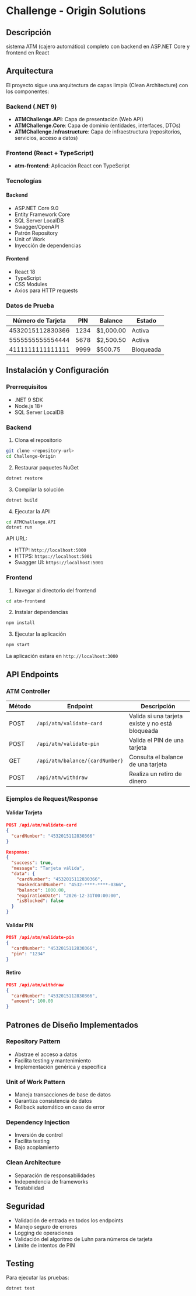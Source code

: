 # Challenge - Origin Solutions

## Descripción
sistema ATM (cajero automático) completo con backend en ASP.NET Core y frontend en React

## Arquitectura

El proyecto sigue una arquitectura de capas limpia (Clean Architecture) con los componentes:

### Backend (.NET 9)
- **ATMChallenge.API**: Capa de presentación (Web API)
- **ATMChallenge.Core**: Capa de dominio (entidades, interfaces, DTOs)
- **ATMChallenge.Infrastructure**: Capa de infraestructura (repositorios, servicios, acceso a datos)

### Frontend (React + TypeScript)
- **atm-frontend**: Aplicación React con TypeScript



### Tecnologías 

#### Backend
- ASP.NET Core 9.0
- Entity Framework Core
- SQL Server LocalDB
- Swagger/OpenAPI
- Patrón Repository
- Unit of Work
- Inyección de dependencias

#### Frontend
- React 18
- TypeScript
- CSS Modules
- Axios para HTTP requests




### Datos de Prueba


| Número de Tarjeta    | PIN  | Balance  | Estado    |
|---------------------|------|----------|-----------|
| 4532015112830366    | 1234 | $1,000.00| Activa    |
| 5555555555554444    | 5678 | $2,500.50| Activa    |
| 4111111111111111    | 9999 | $500.75  | Bloqueada |

## Instalación y Configuración

### Prerrequisitos
- .NET 9 SDK
- Node.js 18+
- SQL Server LocalDB

### Backend

1. Clona el repositorio
```bash
git clone <repository-url>
cd Challenge-Origin
```

2. Restaurar paquetes NuGet
```bash
dotnet restore
```

3. Compilar la solución
```bash
dotnet build
```

4. Ejecutar la API
```bash
cd ATMChallenge.API
dotnet run
```

API URL:
- HTTP: `http://localhost:5000`
- HTTPS: `https://localhost:5001`
- Swagger UI: `https://localhost:5001`

### Frontend

1. Navegar al directorio del frontend
```bash
cd atm-frontend
```

2. Instalar dependencias
```bash
npm install
```

3. Ejecutar la aplicación
```bash
npm start
```

La aplicación estara en `http://localhost:3000`

## API Endpoints

### ATM Controller

| Método | Endpoint | Descripción |
|--------|----------|-------------|
| POST | `/api/atm/validate-card` | Valida si una tarjeta existe y no está bloqueada |
| POST | `/api/atm/validate-pin` | Valida el PIN de una tarjeta |
| GET | `/api/atm/balance/{cardNumber}` | Consulta el balance de una tarjeta |
| POST | `/api/atm/withdraw` | Realiza un retiro de dinero |

### Ejemplos de Request/Response

#### Validar Tarjeta
```json
POST /api/atm/validate-card
{
  "cardNumber": "4532015112830366"
}

Response:
{
  "success": true,
  "message": "Tarjeta válida",
  "data": {
    "cardNumber": "4532015112830366",
    "maskedCardNumber": "4532-****-****-0366",
    "balance": 1000.00,
    "expirationDate": "2026-12-31T00:00:00",
    "isBlocked": false
  }
}
```

#### Validar PIN
```json
POST /api/atm/validate-pin
{
  "cardNumber": "4532015112830366",
  "pin": "1234"
}
```

#### Retiro
```json
POST /api/atm/withdraw
{
  "cardNumber": "4532015112830366",
  "amount": 100.00
}
```

## Patrones de Diseño Implementados

### Repository Pattern
- Abstrae el acceso a datos
- Facilita testing y mantenimiento
- Implementación genérica y específica

### Unit of Work Pattern
- Maneja transacciones de base de datos
- Garantiza consistencia de datos
- Rollback automático en caso de error

### Dependency Injection
- Inversión de control
- Facilita testing
- Bajo acoplamiento

### Clean Architecture
- Separación de responsabilidades
- Independencia de frameworks
- Testabilidad

## Seguridad

- Validación de entrada en todos los endpoints
- Manejo seguro de errores
- Logging de operaciones
- Validación del algoritmo de Luhn para números de tarjeta
- Límite de intentos de PIN

## Testing

Para ejecutar las pruebas:

```bash
dotnet test
```



